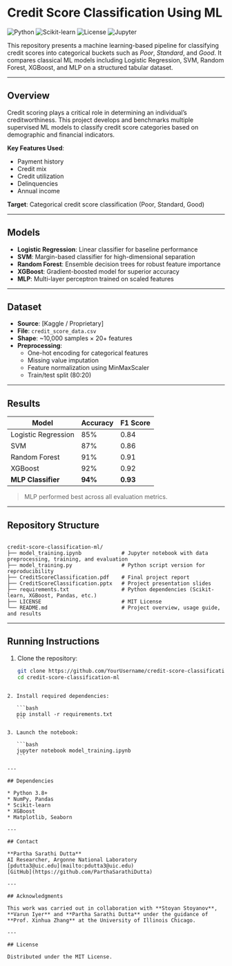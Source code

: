 
# Credit Score Classification Using ML

![Python](https://img.shields.io/badge/Python-3.8%2B-blue)
![Scikit-learn](https://img.shields.io/badge/Scikit--learn-1.x-orange)
![License](https://img.shields.io/badge/License-MIT-green)
![Jupyter](https://img.shields.io/badge/Notebook-Jupyter-yellow)

This repository presents a machine learning-based pipeline for classifying credit scores into categorical buckets such as *Poor*, *Standard*, and *Good*. It compares classical ML models including Logistic Regression, SVM, Random Forest, XGBoost, and MLP on a structured tabular dataset.

---

## Overview

Credit scoring plays a critical role in determining an individual’s creditworthiness. This project develops and benchmarks multiple supervised ML models to classify credit score categories based on demographic and financial indicators.

**Key Features Used**:
- Payment history
- Credit mix
- Credit utilization
- Delinquencies
- Annual income

**Target**: Categorical credit score classification (Poor, Standard, Good)

---

## Models

- **Logistic Regression**: Linear classifier for baseline performance
- **SVM**: Margin-based classifier for high-dimensional separation
- **Random Forest**: Ensemble decision trees for robust feature importance
- **XGBoost**: Gradient-boosted model for superior accuracy
- **MLP**: Multi-layer perceptron trained on scaled features

---

## Dataset

- **Source**: [Kaggle / Proprietary]
- **File**: `credit_score_data.csv`
- **Shape**: ~10,000 samples × 20+ features
- **Preprocessing**:
  - One-hot encoding for categorical features
  - Missing value imputation
  - Feature normalization using MinMaxScaler
  - Train/test split (80:20)

---

## Results

| Model              | Accuracy | F1 Score |
|-------------------|----------|----------|
| Logistic Regression | 85%     | 0.84     |
| SVM                 | 87%     | 0.86     |
| Random Forest       | 91%     | 0.91     |
| XGBoost             | 92%     | 0.92     |
| **MLP Classifier**  | **94%** | **0.93** |

> MLP performed best across all evaluation metrics.

---

## Repository Structure

```

credit-score-classification-ml/
├── model_training.ipynb             # Jupyter notebook with data preprocessing, training, and evaluation
├── model_training.py                # Python script version for reproducibility
├── CreditScoreClassification.pdf    # Final project report
├── CreditScoreClassification.pptx   # Project presentation slides
├── requirements.txt                 # Python dependencies (Scikit-learn, XGBoost, Pandas, etc.)
├── LICENSE                          # MIT License
└── README.md                        # Project overview, usage guide, and results

````

---

## Running Instructions

1. Clone the repository:
   ```bash
   git clone https://github.com/YourUsername/credit-score-classification-ml.git
   cd credit-score-classification-ml
````

2. Install required dependencies:

   ```bash
   pip install -r requirements.txt
   ```

3. Launch the notebook:

   ```bash
   jupyter notebook model_training.ipynb
   ```

---

## Dependencies

* Python 3.8+
* NumPy, Pandas
* Scikit-learn
* XGBoost
* Matplotlib, Seaborn

---

## Contact

**Partha Sarathi Dutta**
AI Researcher, Argonne National Laboratory
[pdutta3@uic.edu](mailto:pdutta3@uic.edu)
[GitHub](https://github.com/ParthaSarathiDutta)

---

## Acknowledgments

This work was carried out in collaboration with **Stoyan Stoyanov**, **Varun Iyer** and **Partha Sarathi Dutta** under the guidance of **Prof. Xinhua Zhang** at the University of Illinois Chicago.

---

## License

Distributed under the MIT License.


